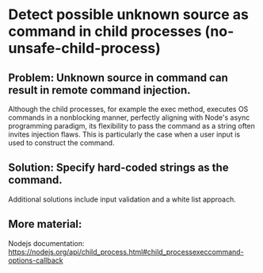 # Detect possible unknown source as command in child processes (no-unsafe-child-process)

## Problem: Unknown source in command can result in remote command injection.
Although the child processes, for example the exec method, executes OS commands in a nonblocking manner, perfectly aligning with Node's async programming paradigm, its flexibility to pass the command as a string often invites injection flaws.
This is particularly the case when a user input is used to construct the command.

## Solution: Specify hard-coded strings as the command.
Additional solutions include input validation and a white list approach.

## More material:
Nodejs documentation: https://nodejs.org/api/child_process.html#child_processexeccommand-options-callback
